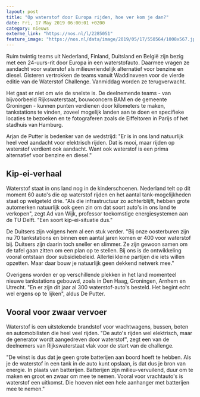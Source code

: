 ```yaml
---
layout: post
title: "Op waterstof door Europa rijden, hoe ver kom je dan?"
date: Fri, 17 May 2019 06:00:01 +0200
category: nieuws
externe_link: "https://nos.nl/l/2285051"
feature_image: "https://nos.nl/data/image/2019/05/17/550564/1008x567.jpg"
---
```


<p>Ruim twintig teams uit Nederland, Finland, Duitsland en België zijn bezig met een 24-uurs-rit door Europa in een waterstofauto. Daarmee vragen ze aandacht voor waterstof als milieuvriendelijk alternatief voor benzine en diesel. Gisteren vertrokken de teams vanuit Waddinxveen voor de vierde editie van de Waterstof Challenge. Vanmiddag worden ze terugverwacht.</p>
<p>Het gaat er niet om wie de snelste is. De deelnemende teams - van bijvoorbeeld Rijkswaterstaat, bouwconcern BAM en de gemeente Groningen - kunnen punten verdienen door kilometers te maken, tankstations te vinden, zoveel mogelijk landen aan te doen en specifieke locaties te bezoeken en te fotograferen zoals de Eiffeltoren in Parijs of het stadhuis van Hamburg.</p>
<p>Arjan de Putter is bedenker van de wedstrijd: "Er is in ons land natuurlijk heel veel aandacht voor elektrisch rijden. Dat is mooi, maar rijden op waterstof verdient ook aandacht. Want ook waterstof is een prima alternatief voor benzine en diesel."</p>
<h2>Kip-ei-verhaal</h2>
<p>Waterstof staat in ons land nog in de kinderschoenen. Nederland telt op dit moment 60 auto's die op waterstof rijden en het aantal tank-mogelijkheden staat op welgeteld drie. "Als die infrastructuur zo achterblijft, hebben grote automerken natuurlijk ook geen zin om dat soort auto's in ons land te verkopen", zegt Ad van Wijk, professor toekomstige energiesystemen aan de TU Delft. "Een soort kip-ei-situatie dus."</p>
<p>De Duitsers zijn volgens hem al een stuk verder. "Bij onze oosterburen zijn nu 70 tankstations en binnen een aantal jaren komen er 400 voor waterstof bij. Duitsers zijn daarin toch sneller en slimmer. Ze zijn gewoon samen om de tafel gaan zitten om een plan op te stellen. Bij ons is de ontwikkeling vooral ontstaan door subsidiebeleid. Allerlei kleine partijen die iets willen opzetten. Maar daar bouw je natuurlijk geen dekkend netwerk mee."</p>
<p>Overigens worden er op verschillende plekken in het land momenteel nieuwe tankstations gebouwd, zoals in Den Haag, Groningen, Arnhem en Utrecht. "En er zijn dit jaar al 300 waterstof-auto's besteld. Het begint echt wel ergens op te lijken", aldus De Putter.</p>
<h2>Vooral voor zwaar vervoer</h2>
<p>Waterstof is een uitstekende brandstof voor vrachtwagens, bussen, boten en automobilisten die heel veel rijden. "De auto's rijden wel elektrisch, maar de generator wordt aangedreven door waterstof", zegt een van de deelnemers van Rijkswaterstaat vlak voor de start van de challenge.</p>
<p>"De winst is dus dat je geen grote batterijen aan boord hoeft te hebben. Als je de waterstof in een tank in de auto kunt opslaan, is dat dus je bron van energie. In plaats van batterijen. Batterijen zijn milieu-vervuilend, duur om te maken en groot en zwaar om mee te nemen. Vooral voor vrachtauto's is waterstof een uitkomst. Die hoeven niet een hele aanhanger met batterijen mee te nemen."</p>
